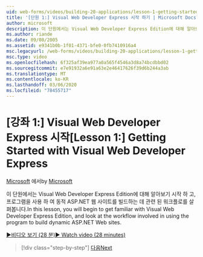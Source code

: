 ```yaml
---
uid: web-forms/videos/building-20-applications/lesson-1-getting-started-with-visual-web-developer-express
title: '[단원 1:] Visual Web Developer Express 시작 하기 | Microsoft Docs'
author: microsoft
description: 이 단원에서는 Visual Web Developer Express Edition에 대해 알아보기 시작 하 고, 프로그램을 사용 하 여 dyn를 빌드하는 데 관련 된 워크플로를 살펴봅니다.
ms.author: riande
ms.date: 09/08/2005
ms.assetid: e9341b0b-1f01-4371-bfe0-0fb7410916a4
msc.legacyurl: /web-forms/videos/building-20-applications/lesson-1-getting-started-with-visual-web-developer-express
msc.type: video
ms.openlocfilehash: 6f325af39ea977a0a565f4546a3d8a74bcdbbd02
ms.sourcegitcommit: e7e91932a6e91a63e2e46417626f39d6b244a3ab
ms.translationtype: MT
ms.contentlocale: ko-KR
ms.lasthandoff: 03/06/2020
ms.locfileid: "78455717"
---
```

# <a name="lesson-1-getting-started-with-visual-web-developer-express"></a><span data-ttu-id="5b37a-103">[강좌 1:] Visual Web Developer Express 시작</span><span class="sxs-lookup"><span data-stu-id="5b37a-103">[Lesson 1:] Getting Started with Visual Web Developer Express</span></span>

<span data-ttu-id="5b37a-104">[Microsoft](https://github.com/microsoft) 에서</span><span class="sxs-lookup"><span data-stu-id="5b37a-104">by [Microsoft](https://github.com/microsoft)</span></span>

<span data-ttu-id="5b37a-105">이 단원에서는 Visual Web Developer Express Edition에 대해 알아보기 시작 하 고, 프로그램을 사용 하 여 동적 ASP.NET 웹 사이트를 빌드하는 데 관련 된 워크플로를 살펴봅니다.</span><span class="sxs-lookup"><span data-stu-id="5b37a-105">In this lesson, you will begin to get familiar with Visual Web Developer Express Edition, and look at the workflow involved in using the program to build dynamic ASP.NET Web sites.</span></span>

[<span data-ttu-id="5b37a-106">&#9654;비디오 보기 (28 분)</span><span class="sxs-lookup"><span data-stu-id="5b37a-106">&#9654; Watch video (28 minutes)</span></span>](https://channel9.msdn.com/Blogs/ASP-NET-Site-Videos/lesson-1-getting-started-with-visual-web-developer-express)

> [!div class="step-by-step"]
> [<span data-ttu-id="5b37a-107">다음</span><span class="sxs-lookup"><span data-stu-id="5b37a-107">Next</span></span>](lesson-2-creating-a-web-forms-user-interface.md)
